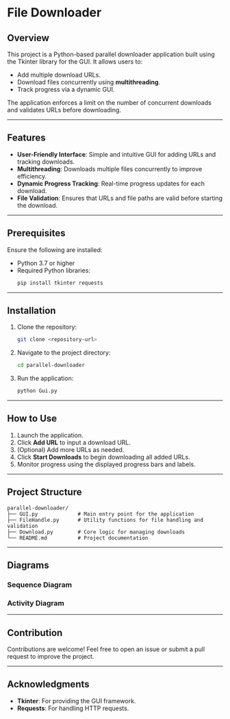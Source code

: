 # File Downloader

## Overview

This project is a Python-based parallel downloader application built using the Tkinter library for the GUI. It allows users to:

- Add multiple download URLs.
- Download files concurrently using **multithreading**.
- Track progress via a dynamic GUI.

The application enforces a limit on the number of concurrent downloads and validates URLs before downloading.

---

## Features

- **User-Friendly Interface**: Simple and intuitive GUI for adding URLs and tracking downloads.
- **Multithreading**: Downloads multiple files concurrently to improve efficiency.
- **Dynamic Progress Tracking**: Real-time progress updates for each download.
- **File Validation**: Ensures that URLs and file paths are valid before starting the download.

---

## Prerequisites

Ensure the following are installed:

- Python 3.7 or higher
- Required Python libraries:
  ```bash
  pip install tkinter requests
  ```

---

## Installation

1. Clone the repository:

   ```bash
   git clone <repository-url>
   ```

2. Navigate to the project directory:

   ```bash
   cd parallel-downloader
   ```

3. Run the application:

   ```bash
   python Gui.py
   ```

---

## How to Use

1. Launch the application.
2. Click **Add URL** to input a download URL.
3. (Optional) Add more URLs as needed.
4. Click **Start Downloads** to begin downloading all added URLs.
5. Monitor progress using the displayed progress bars and labels.

---

## Project Structure

```
parallel-downloader/
├── GUI.py             # Main entry point for the application
├── FileHandle.py      # Utility functions for file handling and validation
├── Download.py        # Core logic for managing downloads
└── README.md          # Project documentation
```

---

## Diagrams

### Sequence Diagram



### Activity Diagram



---


## Contribution

Contributions are welcome! Feel free to open an issue or submit a pull request to improve the project.

---

## Acknowledgments

- **Tkinter**: For providing the GUI framework.
- **Requests**: For handling HTTP requests.

